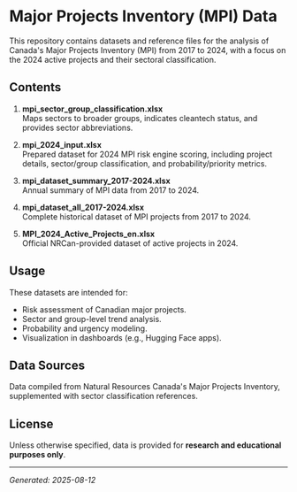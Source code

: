 # Major Projects Inventory (MPI) Data

This repository contains datasets and reference files for the analysis of Canada's Major Projects Inventory (MPI) from 2017 to 2024, with a focus on the 2024 active projects and their sectoral classification.

## Contents

1. **mpi_sector_group_classification.xlsx**  
   Maps sectors to broader groups, indicates cleantech status, and provides sector abbreviations.

2. **mpi_2024_input.xlsx**  
   Prepared dataset for 2024 MPI risk engine scoring, including project details, sector/group classification, and probability/priority metrics.

3. **mpi_dataset_summary_2017-2024.xlsx**  
   Annual summary of MPI data from 2017 to 2024.

4. **mpi_dataset_all_2017-2024.xlsx**  
   Complete historical dataset of MPI projects from 2017 to 2024.

5. **MPI_2024_Active_Projects_en.xlsx**  
   Official NRCan-provided dataset of active projects in 2024.

## Usage

These datasets are intended for:  
- Risk assessment of Canadian major projects.  
- Sector and group-level trend analysis.  
- Probability and urgency modeling.  
- Visualization in dashboards (e.g., Hugging Face apps).

## Data Sources

Data compiled from Natural Resources Canada's Major Projects Inventory, supplemented with sector classification references.

## License

Unless otherwise specified, data is provided for **research and educational purposes only**.

---
*Generated: 2025-08-12*
